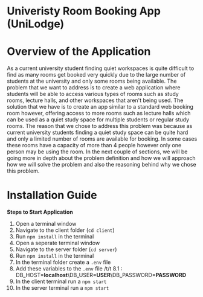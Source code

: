 # Univeristy Room Booking App (UniLodge)

# Overview of the Application
As a current university student finding quiet workspaces is quite difficult to find as many rooms get booked very quickly due to the large number of students at the university and only some rooms being available. The problem that we want to address is to create a web application where students will be able to access various types of rooms such as study rooms, lecture halls, and other workspaces that aren't being used. The solution that we have is to create an app similar to a standard web booking room however, offering access to more rooms such as lecture halls which can be used as a quiet study space for multiple students or regular study rooms. The reason that we chose to address this problem was because as current university students finding a quiet study space can be quite hard and only a limited number of rooms are available for booking. In some cases these rooms have a capacity of more than 4 people however only one person may be using the room. In the next couple of sections, we will be going more in depth about the problem definition and how we will approach how we will solve the problem and also the reasoning behind why we chose this problem. 

# Installation Guide

**Steps to Start Application**

1. Open a terminal window
2. Navigate to the client folder (```cd client```)
3. Run ```npm install``` in the terminal
4. Open a seperate terminal window
5. Navigate to the server folder (```cd server```)
6. Run ```npm install``` in the terminal
7. In the terminal folder create a ```.env``` file
8. Add these variables to the ```.env``` file
/t/t 8.1 : DB_HOST=**localhost**\DB_USER=**USER**\DB_PASSWORD=**PASSWORD**
9. In the client terminal run a ```npm start```
10. In the server terminal run a ```npm start```

